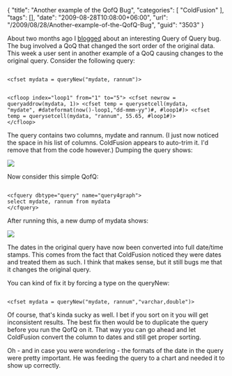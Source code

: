 {
	"title": "Another example of the QofQ Bug",
	"categories": [
		"ColdFusion"
	],
	"tags": [],
	"date": "2009-08-28T10:08:00+06:00",
	"url": "/2009/08/28/Another-example-of-the-QofQ-Bug",
	"guid": "3503"
}

About two months ago I <a href="http://www.raymondcamden.com/index.cfm/2009/7/2/Query-of-query-issue-with-where-clausejoins">blogged</a> about an interesting Query of Query bug. The bug involved a QoQ that changed the sort order of the original data. This week a user sent in another example of a QoQ causing changes to the original query. Consider the following query:
<!--more-->
<code>
&lt;cfset mydata = queryNew("mydate, rannum")&gt;

&lt;cfloop index="loop1" from="1" to="5"&gt;
      &lt;cfset newrow  = queryaddrow(mydata, 1)&gt;
      &lt;cfset temp = querysetcell(mydata, "mydate", #dateformat(now()-loop1,"dd-mmm-yy")#, #loop1#)&gt;
      &lt;cfset temp = querysetcell(mydata, "rannum", 55.65, #loop1#)&gt;
&lt;/cfloop&gt;
</code>

The query contains two columns, mydate and rannum. (I just now noticed the space in his list of columns. ColdFusion appears to auto-trim it. I'd remove that from the code however.) Dumping the query shows:

<img src="https://static.raymondcamden.com/images/cfjedi/Picture 183.png" />

Now consider this simple QofQ:

<code>
&lt;cfquery dbtype="query" name="query4graph"&gt;
select mydate, rannum from mydata
&lt;/cfquery&gt;   
</code>

After running this, a new dump of mydata shows:

<img src="https://static.raymondcamden.com/images/cfjedi/Picture 255.png" />

The dates in the original query have now been converted into full date/time stamps. This comes from the fact that ColdFusion noticed they were dates and treated them as such. I think that makes sense, but it still bugs me that it changes the original query.

You can kind of fix it by forcing a type on the queryNew:

<code>
&lt;cfset mydata = queryNew("mydate, rannum","varchar,double")&gt;
</code>

Of course, that's kinda sucky as well. I bet if you sort on it you will get inconsistent results. The best fix then would be to duplicate the query before you run the QofQ on it. That way you can go ahead and let ColdFusion convert the column to dates and still get proper sorting.

Oh - and in case you were wondering - the formats of the date in the query were pretty important. He was feeding the query to a chart and needed it to show up correctly.